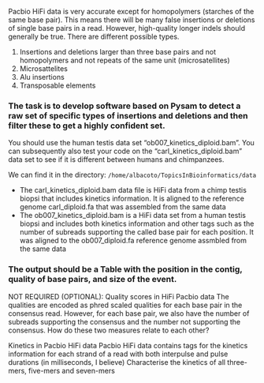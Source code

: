 Pacbio HiFi data is very accurate except for homopolymers (starches of the same base pair). This means there will be many false insertions or deletions of single base pairs in a read. 
However, high-quality longer indels should generally be true. There are different possible types.

1.	Insertions and deletions larger than three base pairs and not homopolymers and not repeats of the same unit (microsatellites)
2.	Microsattelites
3.	Alu insertions
4.	Transposable elements

### The task is to develop software based on Pysam to detect a raw set of specific types of insertions and deletions and then filter these to get a highly confident set.

You should use the human testis data set “ob007_kinetics_diploid.bam”. 
You can subsequently also test your code on the “carl_kinetics_diploid.bam” data set to see if it is different between humans and chimpanzees.

We can find it in the directory: ```/home/albacoto/TopicsInBioinformatics/data ```

- The carl_kinetics_diploid.bam data file is HiFi data from a chimp testis biopsi that includes kinetics information. It is aligned to the reference genome carl_diploid.fa that was assembled from the same data
- The ob007_kinetics_diploid.bam is a HiFi data set from a human testis biopsi and includes both kinetics information and other tags such as the number of subreads supporting the called base pair for each position. It was aligned to the ob007_diploid.fa reference genome assmbled from the same data




### The output should be a Table with the position in the contig, quality of base pairs, and size of the event. 














NOT REQUIRED (OPTIONAL):
Quality scores in HiFi Pacbio data
The qualities are encoded as phred scaled qualities for each base pair in the consensus read. However, for each base pair, we also have the number of subreads supporting the consensus and the number not supporting the consensus. How do these two measures relate to each other?

Kinetics in Pacbio HiFi data
Pacbio HiFi data contains tags for the kinetics information for each strand of a read with both interpulse and pulse durations (in milliseconds, I believe) 
Characterise the kinetics of all three-mers, five-mers and seven-mers

